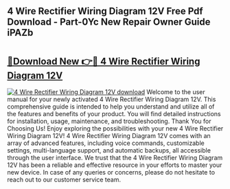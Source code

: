## 4 Wire Rectifier Wiring Diagram 12V Free Pdf Download - Part-0Yc New Repair Owner Guide iPAZb

# <h2><a href="http://dfhlimx.blite.top/?on=4+Wire+Rectifier+Wiring+Diagram+12V">🔗Download New 👉🔴 4 Wire Rectifier Wiring Diagram 12V</a></h2>

[![4 Wire Rectifier Wiring Diagram 12V download](https://i.imgur.com/lujVjoI.png)](http://dfhlimx.blite.top/?on=4+Wire+Rectifier+Wiring+Diagram+12V)
Welcome to the user manual for your newly activated 4 Wire Rectifier Wiring Diagram 12V. This comprehensive guide is intended to help you understand and utilize all of the features and benefits of your product. You will find detailed instructions for installation, usage, maintenance, and troubleshooting. Thank You for Choosing Us! Enjoy exploring the possibilities with your new 4 Wire Rectifier Wiring Diagram 12V! 4 Wire Rectifier Wiring Diagram 12V comes with an array of advanced features, including voice commands, customizable settings, multi-language support, and automatic backups, all accessible through the user interface. We trust that the 4 Wire Rectifier Wiring Diagram 12V has been a reliable and effective resource in your efforts to master your new device. In case of any queries or concerns, please do not hesitate to reach out to our customer service team.
